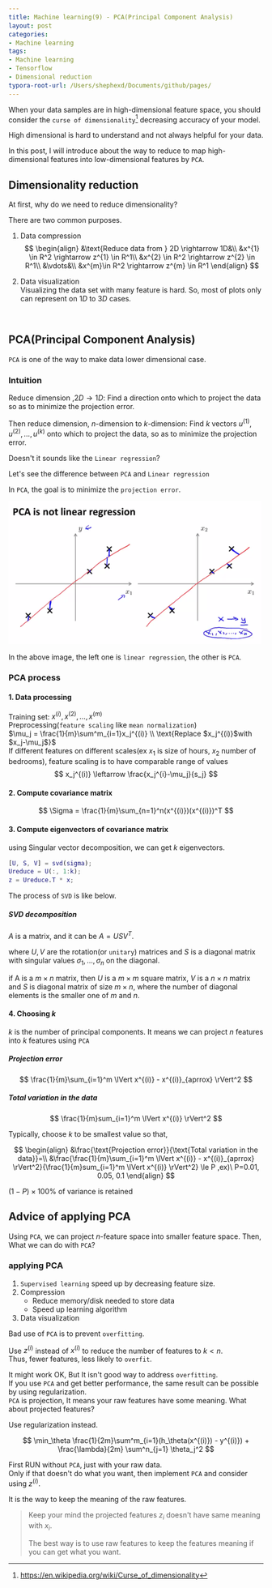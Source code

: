 ```yaml
---
title: Machine learning(9) - PCA(Principal Component Analysis)
layout: post
categories:
- Machine learning
tags:
- Machine learning
- Tensorflow
- Dimensional reduction
typora-root-url: /Users/shephexd/Documents/github/pages/
---
```




When your data samples are in high-dimensional feature space, you should consider the `curse of dimensionality`[^1] decreasing accuracy of your model.



High dimensional is hard to understand and not always helpful for your data.

In this post, I will introduce about the way to reduce to map high-dimensional features into low-dimensional features by `PCA`.



<!--more-->

## Dimensionality reduction



At first, why do we need to reduce dimensionality?

There are two common purposes.

1.  Data compression  
    $$
    \begin{align}
    &\text{Reduce data from } 2D \rightarrow 1D&\\
    &x^{1} \in R^2 \rightarrow z^{1} \in R^1\\
    &x^{2} \in R^2 \rightarrow z^{2} \in R^1\\
    &\vdots&\\
    &x^{m}\in R^2 \rightarrow z^{m} \in R^1
    \end{align}
    $$

2.  Data visualization  
    Visualizing the data set with many feature is hard. So, most of plots only can represent on $1D$ to $3D$ cases.

​    





## PCA(Principal Component Analysis) 

`PCA` is one of the way to make data lower dimensional case.



### Intuition

Reduce dimension ,$2D \rightarrow 1D$: Find a direction onto which to project the data so as to minimize the projection error.

 Then reduce dimension, $n$-dimension to $k$-dimension: Find $k$ vectors $u^{(1)}, u^{(2)}, \dots, u^{(k)}$ onto which to project the data, so as to minimize the projection error.



Doesn't it sounds like the `Linear regression`?

Let's see the difference between  `PCA` and `Linear regression`

In `PCA`, the goal is to minimize the `projection error`.



![PCA vs linear regression](/assets/images/articles/ML/pca_and_linear_regression.png)



In the above image, the left one is `linear regression`, the other is `PCA`.



### PCA process



#### 1. Data processing



Training set: $x^{(i)}, x^{(2)}, \dots, x^{(m)}$  
Preprocessing(`feature scaling` like `mean normalization`)  
$\mu_j = \frac{1}{m}\sum^m_{i=1}x_j^{(i)} \\ \text{Replace $x_j^{(i)}$with $x_j-\mu_j$}$   
If different features on different scales(ex $x_1$ is size of hours, $x_2$ number of bedrooms), feature scaling is to have comparable range of values  
$$
x_j^{(i)} \leftarrow \frac{x_j^{i}-\mu_j}{s_j}
$$



#### 2. Compute covariance matrix


$$
\Sigma = \frac{1}{m}\sum_{n=1}^n(x^{(i)})(x^{(i)})^T
$$


#### 3. Compute eigenvectors of covariance matrix 

using Singular vector decomposition, we can get $k$ eigenvectors.



```matlab
[U, S, V] = svd(sigma);
Ureduce = U(:, 1:k);
z = Ureduce.T * x;
```



The process of `SVD` is like below.



##### SVD decomposition

$A$ is a matrix, and it can be $A = USV^T$.



where $U, V$ are the rotation(or `unitary`) matrices and $S$ is a diagonal matrix with singular values $\sigma_1,\dots, \sigma_n$ on the diagonal.

if A is a $m \times n$ matrix, then $U$ is a $m \times m$ square matrix, $V$ is a $n \times n$ matrix and $S$ is  diagonal matrix of size $m \times n$, where the number of diagonal elements is the smaller one of $m$ and $n$.



#### 4. Choosing $k$ 

$k$ is the number of principal components. It means we can project $n$ features into $k$ features using `PCA`



##### Projection error


$$
\frac{1}{m}\sum_{i=1}^m \lVert x^{(i)} - x^{(i)}_{aprrox} \rVert^2
$$


##### Total variation in the data


$$
\frac{1}{m}sum_{i=1}^m \lVert x^{(i)} \rVert^2
$$


Typically, choose $k$ to be smallest value so that, 


$$
\begin{align}
&\frac{\text{Projection error}}{\text{Total variation in the data}}=\\
&\frac{\frac{1}{m}\sum_{i=1}^m \lVert x^{(i)} - x^{(i)}_{aprrox} \rVert^2}{\frac{1}{m}sum_{i=1}^m \lVert x^{(i)} \rVert^2} \le P
,ex)\ P=0.01, 0.05, 0.1
\end{align}
$$


$(1-P) \times 100\%$ of variance is retained





## Advice of applying PCA

Using `PCA`, we can project $n$-feature space into smaller feature space. Then, What we can do with `PCA`?



### applying PCA



1.  `Supervised learning` speed up by decreasing feature size.
2.  Compression
    -   Reduce memory/disk needed to store data
    -   Speed up learning algorithm
3.  Data visualization



Bad use of `PCA` is to prevent `overfitting`.

Use $z^{(i)}$ instead of $x^{(i)}$ to reduce the number of features to $k \lt n$.  
Thus, fewer features, less likely to `overfit`.



It might work OK, But It isn't good way to address `overfitting`.  
If you use `PCA` and get better performance, the same result can be possible by using regularization.  
`PCA` is projection, It means your raw features have some meaning. What about projected features?

Use regularization instead.


$$
\min_\theta \frac{1}{2m}\sum^m_{i=1}(h_\theta(x^{(i)}) - y^{(i)}) + \frac{\lambda}{2m} \sum^n_{j=1} \theta_j^2
$$


First RUN without `PCA`, just with your raw data.  
Only if that doesn't do what you want, then implement `PCA` and consider using $z^{(i)}$.

It is the way to keep the meaning of the raw features.



>    Keep your mind the projected features $z_i$ doesn't have same meaning with $x_i$.
>
>   The best way is to use raw features to keep the features meaning if you can get what you want.





[^1]: https://en.wikipedia.org/wiki/Curse_of_dimensionality

